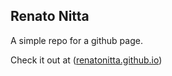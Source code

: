 ## Renato Nitta

A simple repo for a github page.

Check it out at ([renatonitta.github.io](https://renatonitta.github.io/))
